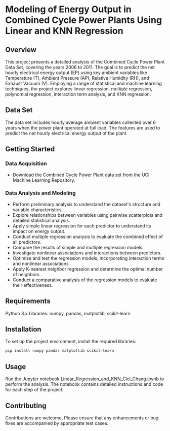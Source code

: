 # Modeling of Energy Output in Combined Cycle Power Plants Using Linear and KNN Regression


## Overview
This project presents a detailed analysis of the Combined Cycle Power Plant Data Set, covering the years 2006 to 2011. The goal is to predict the net hourly electrical energy output (EP) using key ambient variables like Temperature (T), Ambient Pressure (AP), Relative Humidity (RH), and Exhaust Vacuum (V). Employing a range of statistical and machine learning techniques, the project explores linear regression, multiple regression, polynomial regression, interaction term analysis, and KNN regression.

## Data Set
The data set includes hourly average ambient variables collected over 6 years when the power plant operated at full load. The features are used to predict the net hourly electrical energy output of the plant.

## Getting Started
### Data Acquisition
- Download the Combined Cycle Power Plant data set from the UCI Machine Learning Repository.

### Data Analysis and Modeling
- Perform preliminary analysis to understand the dataset's structure and variable characteristics.
- Explore relationships between variables using pairwise scatterplots and detailed statistical analysis.
- Apply simple linear regression for each predictor to understand its impact on energy output.
- Conduct multiple regression analysis to evaluate the combined effect of all predictors.
- Compare the results of simple and multiple regression models.
- Investigate nonlinear associations and interactions between predictors.
- Optimize and test the regression models, incorporating interaction terms and nonlinear associations.
- Apply K-nearest neighbor regression and determine the optimal number of neighbors.
- Conduct a comparative analysis of the regression models to evaluate their effectiveness.

## Requirements
Python 3.x
Libraries: numpy, pandas, matplotlib, scikit-learn

## Installation
To set up the project environment, install the required libraries:

```bash
pip install numpy pandas matplotlib scikit-learn
```

## Usage
Run the Jupyter notebook Linear_Regression_and_KNN_Cici_Chang.ipynb to perform the analysis. The notebook contains detailed instructions and code for each step of the project.

## Contributing
Contributions are welcome. Please ensure that any enhancements or bug fixes are accompanied by appropriate test cases.

